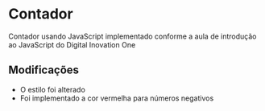# Contador

Contador usando JavaScript implementado conforme a aula de introdução ao JavaScript do Digital Inovation One

## Modificações

- O estilo foi alterado
- Foi implementado a cor vermelha para números negativos
